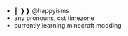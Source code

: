 - 🌱 ❱❱ @happyisms
- any pronouns, cst timezone
- currently learning minecraft modding

<!---
happyisms/happyisms is a ✨ special ✨ repository because its `README.md` (this file) appears on your GitHub profile.
You can click the Preview link to take a look at your changes.
--->

